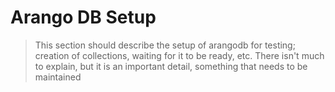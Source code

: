 # Arango DB Setup

> This section should describe the setup of arangodb for testing; creation of collections, waiting for it to be ready, etc.
> There isn't much to explain, but it is an important detail, something that needs to be maintained 
